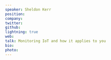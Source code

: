 ```yaml
---
speaker: Sheldon Kerr
position:
company:
twitter:
github:
lightning: true
web:
talk: Monitoring IoT and how it applies to you
bio:
photo:
---
```


